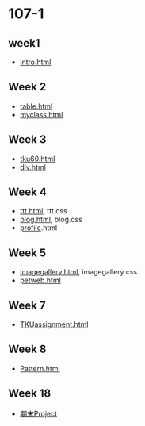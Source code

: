 
# 107-1

## week1

-   [intro.html](http://127.0.0.1:1236/w01/intro.html)

## Week 2

-   [table.html](https://louis0301.github.io/107-1/w02/table.html)
-   [myclass.html](https://louis0301.github.io/107-1/w02/myclass.html)

## Week 3

-   [tku60.html](https://louis0301.github.io/107-1/w03/tku60.html)
-   [div.html](https://louis0301.github.io/107-1/w03/div.html)

## Week 4

-   [ttt.html](https://louis0301.github.io/107-1/w04/ttt.html), ttt.css
-   [blog.html](https://louis0301.github.io/107-1/w04/blog.html), blog.css
-   [profile](https://louis0301.github.io/107-1/w04/profile.html).html

## Week 5

-   [imagegallery.html](https://louis0301.github.io/107-1/w05/imagegallery.html), imagegallery.css
-   [petweb.html](https://louis0301.github.io/107-1/w05/pet%20website/index.html)
<!--stackedit_data:
eyJoaXN0b3J5IjpbNDk5NDQ4OTE4LDI4ODE2NTk1NCwtOTg5OT
IxMDI0XX0=
-->
## Week 7
-   [TKUassignment.html](https://louis0301.github.io/107-1/w07/tkuassignment.html)

## Week 8
-   [Pattern.html](https://louis0301.github.io/107-1/w09/w08/pattern.html)

## Week 18
-   [期末Project](https://louis0301.github.io/107-1/%E6%9C%9F%E6%9C%ABProject/bs4boiler/my.html)
